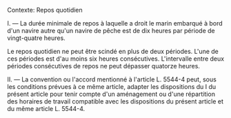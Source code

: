 Contexte: Repos quotidien

I. — La durée minimale de repos à laquelle a droit le marin embarqué à bord d'un navire autre qu'un navire de pêche est de dix heures par période de vingt-quatre heures.

Le repos quotidien ne peut être scindé en plus de deux périodes. L'une de ces périodes est d'au moins six heures consécutives. L'intervalle entre deux périodes consécutives de repos ne peut dépasser quatorze heures.

II. — La convention ou l'accord mentionné à l'article L. 5544-4 peut, sous les conditions prévues à ce même article, adapter les dispositions du I du présent article pour tenir compte d'un aménagement ou d'une répartition des horaires de travail compatible avec les dispositions du présent article et du même article L. 5544-4.